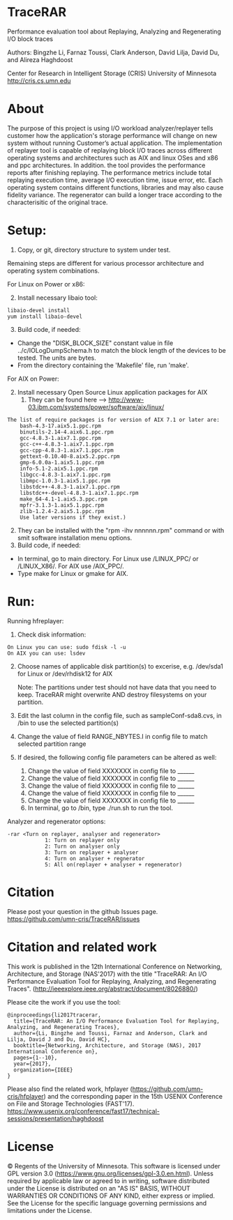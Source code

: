 TraceRAR
========

Performance evaluation tool about Replaying, Analyzing and Regenerating I/O block traces

Authors: Bingzhe Li, Farnaz Toussi, Clark Anderson, David Lilja, David Du, and Alireza Haghdoost

Center for Research in Intelligent Storage (CRIS)
University of Minnesota
http://cris.cs.umn.edu

About
========

The purpose of this project is using I/O workload analyzer/replayer tells customer how the application's storage performance will change on new system without running Customer’s actual application. The implementation of replayer tool is capable of replaying block I/O traces across different operating systems and architectures such as AIX and linux OSes and x86 and ppc architectures. In addition. the tool provides the performance reports after finishing replaying. The performance metrics include total replaying execution time, average I/O execution time, issue error, etc. Each operating system contains different functions, libraries and may also cause fidelity variance. The regenerator can build a longer trace according to the characterisitic of the original trace. 


Setup:
========
1. Copy, or git, directory structure to system under test.
 
Remaining steps are different for various processor architecture and operating system combinations.

For Linux on Power or x86:

2. Install necessary libaio tool:
```
libaio-devel install
yum install libaio-devel
```

3. Build code, if needed:
 * Change the "DISK_BLOCK_SIZE" constant value in file ../c/IOLogDumpSchema.h to match the block length of the devices to be tested. The units are bytes. 
 * From the directory containing the 'Makefile' file, run 'make'.


For AIX on Power:

2. Install necessary Open Source Linux application packages for AIX
    1. They can be found here --> http://www-03.ibm.com/systems/power/software/aix/linux/
  
```
The list of require packages is for version of AIX 7.1 or later are:
	bash-4.3-17.aix5.1.ppc.rpm
	binutils-2.14-4.aix6.1.ppc.rpm
	gcc-4.8.3-1.aix7.1.ppc.rpm
	gcc-c++-4.8.3-1.aix7.1.ppc.rpm
	gcc-cpp-4.8.3-1.aix7.1.ppc.rpm
	gettext-0.10.40-8.aix5.2.ppc.rpm
	gmp-6.0.0a-1.aix5.1.ppc.rpm
	info-5.1-2.aix5.1.ppc.rpm
	libgcc-4.8.3-1.aix7.1.ppc.rpm
	libmpc-1.0.3-1.aix5.1.ppc.rpm
	libstdc++-4.8.3-1.aix7.1.ppc.rpm
	libstdc++-devel-4.8.3-1.aix7.1.ppc.rpm
	make_64-4.1-1.aix5.3.ppc.rpm
	mpfr-3.1.3-1.aix5.1.ppc.rpm
	zlib-1.2.4-2.aix5.1.ppc.rpm
	Use later versions if they exist.)
```
  2. They can be installed with the "rpm -ihv nnnnnn.rpm" command or with smit software installation menu options.	
  3. Build code, if needed:	
   * In terminal, go to main directory. For Linux use /LINUX_PPC/ or /LINUX_X86/. For AIX use /AIX_PPC/. 
   * Type make for Linux or gmake for AIX.
		   

Run:
========
Running hfreplayer:
1. Check disk information:
```
On Linux you can use: sudo fdisk -l -u
On AIX you can use: lsdev 
```	
2. Choose names of applicable disk partition(s) to excerise, e.g. /dev/sda1 for Linux or /dev/rhdisk12 for AIX

   Note: The partitions under test should not have data that you need to keep. TraceRAR might overwrite AND destroy filesystems on your partition.
	
3. Edit the last column in the config file, such as sampleConf-sda8.cvs, in /bin to use the selected partition(s)
      
4. Change the value of field RANGE_NBYTES.I in config file to match selected partition range
      
5. If desired, the following config file parameters can be altered as well: 
   1. Change the value of field XXXXXXX in config file to ______
   2. Change the value of field XXXXXXX in config file to ______
   3. Change the value of field XXXXXXX in config file to ______
   4. Change the value of field XXXXXXX in config file to ______
   5. Change the value of field XXXXXXX in config file to ______
   6. In terminal, go to /bin, type ./run.sh to run the tool.


Analyzer and regenerator options:
```
-rar <Turn on replayer, analyser and regenerator>
			1: Turn on replayer only
			2: Turn on analyser only
			3: Turn on replayer + analyser
			4: Turn on analyser + regnerator
			5: All on(replayer + analyser + regenerator)
```
Citation
=======
Please post your question in the github Issues page. 
https://github.com/umn-cris/TraceRAR/issues


Citation and related work
=========
This work is published in the 12th International Conference on Networking, Architecture, and Storage (NAS'2017) with the title "TraceRAR: An I/O Performance Evaluation Tool for Replaying, Analyzing, and Regenerating Traces". (http://ieeexplore.ieee.org/abstract/document/8026880/)

Please cite the work if you use the tool:
```
@inproceedings{li2017tracerar,
  title={TraceRAR: An I/O Performance Evaluation Tool for Replaying, Analyzing, and Regenerating Traces},
  author={Li, Bingzhe and Toussi, Farnaz and Anderson, Clark and Lilja, David J and Du, David HC},
  booktitle={Networking, Architecture, and Storage (NAS), 2017 International Conference on},
  pages={1--10},
  year={2017},
  organization={IEEE}
}
```
Please also find the related work, hfplayer (https://github.com/umn-cris/hfplayer) and the corresponding paper in the 15th USENIX Conference on File and Storage Technologies (FAST'17). https://www.usenix.org/conference/fast17/technical-sessions/presentation/haghdoost

License
=======
© Regents of the University of Minnesota. This software is licensed under GPL version 3.0 (https://www.gnu.org/licenses/gpl-3.0.en.html).
Unless required by applicable law or agreed to in writing, software distributed under the License is distributed on an "AS IS" BASIS, WITHOUT WARRANTIES OR CONDITIONS OF ANY KIND, either express or implied. See the License for the specific language governing permissions and limitations under the License.

